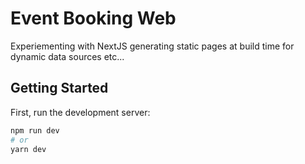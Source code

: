 # Event Booking Web

Experiementing with NextJS generating static pages at build time for dynamic data sources etc...


## Getting Started

First, run the development server:

```bash
npm run dev
# or
yarn dev
```